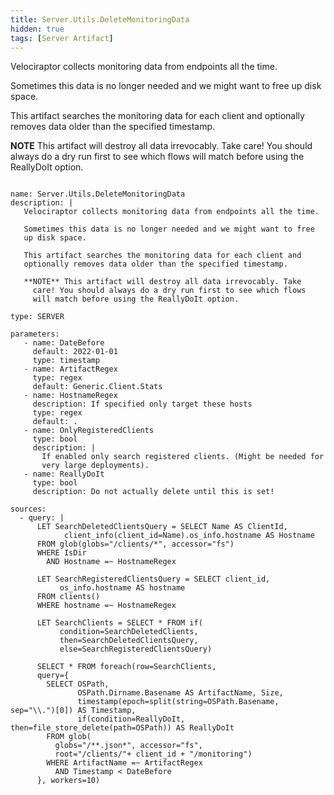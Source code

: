 ```yaml
---
title: Server.Utils.DeleteMonitoringData
hidden: true
tags: [Server Artifact]
---
```


Velociraptor collects monitoring data from endpoints all the time.

Sometimes this data is no longer needed and we might want to free
up disk space.

This artifact searches the monitoring data for each client and
optionally removes data older than the specified timestamp.

**NOTE** This artifact will destroy all data irrevocably. Take
  care! You should always do a dry run first to see which flows
  will match before using the ReallyDoIt option.


<pre><code class="language-yaml">
name: Server.Utils.DeleteMonitoringData
description: |
   Velociraptor collects monitoring data from endpoints all the time.

   Sometimes this data is no longer needed and we might want to free
   up disk space.

   This artifact searches the monitoring data for each client and
   optionally removes data older than the specified timestamp.

   **NOTE** This artifact will destroy all data irrevocably. Take
     care! You should always do a dry run first to see which flows
     will match before using the ReallyDoIt option.

type: SERVER

parameters:
   - name: DateBefore
     default: 2022-01-01
     type: timestamp
   - name: ArtifactRegex
     type: regex
     default: Generic.Client.Stats
   - name: HostnameRegex
     description: If specified only target these hosts
     type: regex
     default: .
   - name: OnlyRegisteredClients
     type: bool
     description: |
       If enabled only search registered clients. (Might be needed for
       very large deployments).
   - name: ReallyDoIt
     type: bool
     description: Do not actually delete until this is set!

sources:
  - query: |
      LET SearchDeletedClientsQuery = SELECT Name AS ClientId,
            client_info(client_id=Name).os_info.hostname AS Hostname
      FROM glob(globs="/clients/*", accessor="fs")
      WHERE IsDir
        AND Hostname =~ HostnameRegex

      LET SearchRegisteredClientsQuery = SELECT client_id,
           os_info.hostname AS hostname
      FROM clients()
      WHERE hostname =~ HostnameRegex

      LET SearchClients = SELECT * FROM if(
           condition=SearchDeletedClients,
           then=SearchDeletedClientsQuery,
           else=SearchRegisteredClientsQuery)

      SELECT * FROM foreach(row=SearchClients,
      query={
        SELECT OSPath,
               OSPath.Dirname.Basename AS ArtifactName, Size,
               timestamp(epoch=split(string=OSPath.Basename, sep="\\.")[0]) AS Timestamp,
               if(condition=ReallyDoIt, then=file_store_delete(path=OSPath)) AS ReallyDoIt
        FROM glob(
          globs="/**.json*", accessor="fs",
          root="/clients/"+ client_id + "/monitoring")
        WHERE ArtifactName =~ ArtifactRegex
          AND Timestamp &lt; DateBefore
      }, workers=10)

</code></pre>

